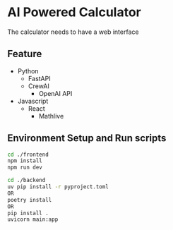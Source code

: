 # AI Powered Calculator
The calculator needs to have a web interface

## Feature
- Python
  - FastAPI
  - CrewAI
    - OpenAI API
- Javascript
    - React
      - Mathlive


## Environment Setup and Run scripts

```sh
cd ./frontend
npm install
npm run dev
```

```sh
cd ./backend
uv pip install -r pyproject.toml
OR
poetry install
OR
pip install .
uvicorn main:app
```



